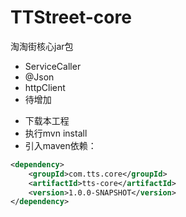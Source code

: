 # TTStreet-core
淘淘街核心jar包
- ServiceCaller
- @Json
- httpClient
- 待增加

* 下载本工程
* 执行mvn install
* 引入maven依赖：
```xml
<dependency>
    <groupId>com.tts.core</groupId>
    <artifactId>tts-core</artifactId>
    <version>1.0.0-SNAPSHOT</version>
</dependency>
```
